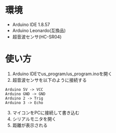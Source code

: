 # 環境
- Arduino IDE 1.8.57
- Arduino Leonardo(互換品)
- 超音波センサ(HC-SR04)

# 使い方
1. Arduino IDEでus_program/us_program.inoを開く
2. 超音波センサを以下のように接続する
```
Arduino 5V -> VCC
Arduino GND -> GND
Arduino 2 -> Trig
Arduino 3 -> Echo
```
3. マイコンをPCに接続して書き込む
4. シリアルモニタを開く
5. 距離が表示される
